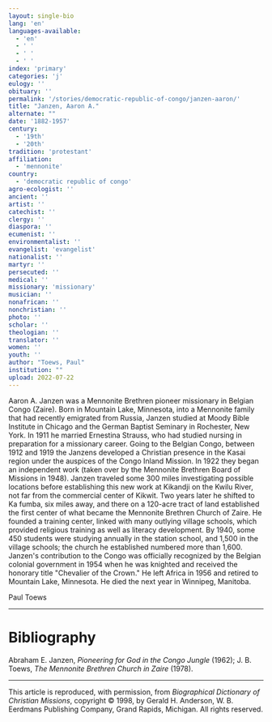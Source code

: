 ```yaml
---
layout: single-bio
lang: 'en'
languages-available:
  - 'en'
  - ' '
  - ' '
  - ' '
index: 'primary'
categories: 'j'
eulogy: ''
obituary: ''
permalink: '/stories/democratic-republic-of-congo/janzen-aaron/'
title: "Janzen, Aaron A."
alternate: ""
date: '1882-1957'
century:
  - '19th'
  - '20th'
tradition: 'protestant'
affiliation:
  - 'mennonite'
country:
  - 'democratic republic of congo'
agro-ecologist: ''
ancient: ''
artist: ''
catechist: ''
clergy: ''
diaspora: ''
ecumenist: ''
environmentalist: ''
evangelist: 'evangelist'
nationalist: ''
martyr: ''
persecuted: ''
medical: ''
missionary: 'missionary'
musician: ''
nonafrican: ''
nonchristian: ''
photo: ''
scholar: ''
theologian: ''
translator: ''
women: ''
youth: ''
author: "Toews, Paul"
institution: ""
upload: 2022-07-22
---
```




Aaron A. Janzen was a Mennonite Brethren pioneer missionary in Belgian Congo (Zaire). Born in Mountain Lake, Minnesota, into a Mennonite family that had recently emigrated from Russia, Janzen studied at Moody Bible Institute in Chicago and the German Baptist Seminary in Rochester, New York. In 1911 he married Ernestina Strauss, who had studied nursing in preparation for a missionary career. Going to the Belgian Congo, between 1912 and 1919 the Janzens developed a Christian presence in the Kasai region under the auspices of the Congo Inland Mission. In 1922 they began an independent work (taken over by the Mennonite Brethren Board of Missions in 1948). Janzen traveled some 300 miles investigating possible locations before establishing this new work at Kikandji on the Kwilu River, not far from the commercial center of Kikwit. Two years later he shifted to Ka fumba, six miles away, and there on a 120-acre tract of land established the first center of what became the Mennonite Brethren Church of Zaire. He founded a training center, linked with many outlying village schools, which provided religious training as well as literacy development. By 1940, some 450 students were studying annually in the station school, and 1,500 in the village schools; the church he established numbered more than 1,600. Janzen's contribution to the Congo was officially recognized by the Belgian colonial government in 1954 when he was knighted and received the honorary title "Chevalier of the Crown." He left Africa in 1956 and retired to Mountain Lake, Minnesota. He died the next year in Winnipeg, Manitoba.

Paul Toews

---

# Bibliography

Abraham E. Janzen, *Pioneering for God in the Congo Jungle* (1962); J. B. Toews, *The Mennonite Brethren Church in Zaire* (1978).

---

This article is reproduced, with permission, from *Biographical Dictionary of Christian Missions*, copyright © 1998, by Gerald H. Anderson, W. B. Eerdmans Publishing Company, Grand Rapids, Michigan. All rights reserved.
